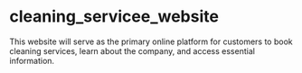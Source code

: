 # cleaning_servicee_website
This website will serve as the primary online platform for customers to book cleaning services, learn about the company, and access essential information.
